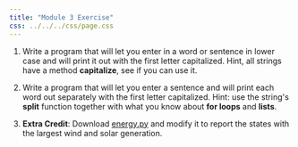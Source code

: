 ```yaml
---
title: "Module 3 Exercise"
css: ../../../css/page.css
---
```


1. Write a program that will let you enter in a word or sentence in lower case 
   and will print it out with the first letter capitalized. Hint, all 
   strings have a method **capitalize**, see if you can use it.

2. Write a program that will let you enter a sentence and will print each word
   out separately with the first letter capitalized. Hint: use the string's
   **split** function together with what you know about **for loops** and
   **lists**.

3. **Extra Credit**: Download [energy.py](energy.py) and modify it to
   report the states with the largest wind and solar generation.
